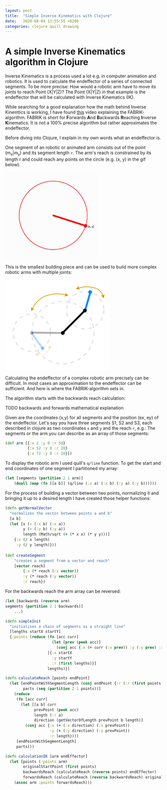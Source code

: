 ```yaml
---
layout: post
title:  "Simple Inverse Kinematics with Clojure"
date:   2020-08-04 13:55:55 +0200
categories: clojure quill drawing
---
```


# A simple Inverse Kinematics algorithm in Clojure

Inverse Kinematics is a process used a lot e.g. in computer animation and robotics.
It is used to calculate the endeffector of a series of connected segments.
To be more precise: How would a robotic arm have to move its joints to reach Point (X|Y|Z)? The Point (X|Y|Z) in that example is the endeffector that will be calculated with Inverse Kinematics (IK).

While searching for a good explanation how the math behind Inverse Kinemtics is working, I have found [this](https://www.youtube.com/watch?v=UNoX65PRehA) video explaining the FABRIK-algorithm. FABRIK is short for **F**orwards **A**nd **B**ackwards **R**eaching **I**nverse **K**inematics. It is not a 100% precise algorithm but rather approximates the endeffector.

Before diving into Clojure, I explain in my own words what an endeffector is.

One segment of an robotic or animated arm consists out of the point (m<sub>x</sub>|m<sub>y</sub>) and its segment length `r`.
The arm's reach is constrained by its length r and could reach any points on the circle (e.g. (x, y) in the gif below).

<img src="../pictures/ik/simple_segment.gif" alt="drawing" width="300"/>


This is the smallest building piece and can be used to build more complex robotic arms with multiple joints:

![](../pictures/ik/two_segments.png)

Calculating the endeffector of a complex robotic arm precisely can be difficult. In most cases an approximation to the endeffector can be sufficient. And here is where the FABRIK-algorithm sets in.

The algorithm starts with the backwards reach calculation:

TODO backwards and forwards mathematical explanation



Given are the coordinates (x,y) for all segments and the position (ex, ey) of the endeffector.
Let's say you have three segments S1, S2 and S3, each described in clojure as two coordinates `x` and `y` and the reach `r`, e.g.:
The segments or the arm you can describe as an array of those segments:

```clojure
(def arm [{:x 2 :y 0 :r 50}
          {:x 52 :y 0 :r 20}
          {:x 72 :y 0 :r 10}])
```

To display the robotic arm I used quill's `q/line` function. To get the start and end coordinates of one segment I partitioned my array:

```clojure
(let [segments (partition 2 1 arm)]
    (doall (map (fn [[a b]] (q/line (:x a) (:x b) (:y a) (:y b))))))
```


For the process of building a vector between two points, normalizing it and bringing it up to a desired length I have created those helper functions:
```clojure
(defn getNormalVector
  "normalizes the vector between points a and b"
  [a b]
  (let [x (- (:x b) (:x a))
        y (- (:y b) (:y a))
        length (Math/sqrt (+ (* x x) (* y y)))]
    {:x (/ x length)
     :y (/ y length)}))

(def createSegment 
    "creates a segment from a vector and reach"
    [vector reach]
        {:x (* reach (:x vector))
        :y (* reach (:y vector))
        :r reach})
```

For the backwards reach the arm array can be reversed:
```clojure
(let [backwards (reverse arm)
segments (partition 2 1 backwards)]
    ...)
```

```clojure
(defn simpleInit
  "initialises a chain of segments as a straight line"
  [lengths startX startY]
  {:points (reduce (fn [acc curr]
                     (let [prev (peek acc)]
                       (conj acc {:x (+ curr (:x prev)) :y (:y prev) :r curr})))
                   [{:x startX
                     :y startY
                     :r (first lengths)}]
                   lengths)})
```

```clojure
(defn calculateReach [points endPoint]
  (let [endPointWithSegmentLength (conj endPoint {:r (:r (first points))})
        parts (seq (partition 2 1 points))]
    (reduce
     (fn [acc curr]
       (let [[a b] curr
             prevPoint (peek acc)
             length (:r a)
             direction (getVectorOfLength prevPoint b length)]
         (conj acc {:x (+ (:x direction) (:x prevPoint))
                    :y (+ (:y direction) (:y prevPoint))
                    :r length})))
     [endPointWithSegmentLength]
     parts)))
```

```clojure
(defn calculationIK [arm endEffector]
  (let [points (:points arm)
        originalStartPoint (first points)
        backwardsReach (calculateReach (reverse points) endEffector)
        forwardsReach (calculateReach (reverse backwardsReach) originalStartPoint)]
    (assoc arm :points forwardsReach)))
```